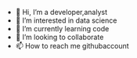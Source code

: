 - 👋 Hi, I’m a developer,analyst
- 👀 I’m interested in data science
- 🌱 I’m currently learning code
- 💞️ I’m looking to collaborate 
- 📫 How to reach me githubaccount

<!---
priyanka-pixel/priyanka-pixel is a ✨ special ✨ repository because its `README.md` (this file) appears on your GitHub profile.
You can click the Preview link to take a look at your changes.
--->
